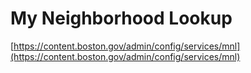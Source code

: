 # My Neighborhood Lookup

[https://content.boston.gov/admin/config/services/mnl](https://content.boston.gov/admin/config/services/mnl)

